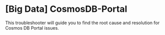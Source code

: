 <properties pageTitle="TSG Summary: Big Data CosmosDB-Portal"
            description="TSG Summary: Big Data CosmosDB-Portal"
            service="Microsoft.DocumentDB"
            resource="Microsoft.DocumentDB/databaseAccounts"
            authors="anferrei"
            ms.author="anferrei"
            displayOrder=""
            selfHelpType="TSG_Description"
            supportTopicIds=""
            resourceTags=""
            productPesIds=""
            cloudEnvironments="public, fairfax, usnat, ussec"
            articleId="824d59f4-4232-411b-8c1c-74c989eb9a28"
            ownershipId="AzureData_AzureCosmosDB" />

# [Big Data] CosmosDB-Portal

This troubleshooter will guide you to find the root cause and resolution for Cosmos DB Portal issues.

    